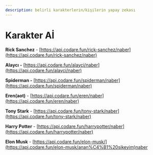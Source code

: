 ```yaml
---
description: belirli karakterlerin/kişilerin yapay zekası
---
```


# Karakter Aİ

**Rick Sanchez** - [https://api.codare.fun/rick-sanchez/naber](https://api.codare.fun/rick-sanchez/naber)

**Alaycı -** [https://api.codare.fun/alayci/naber](https://api.codare.fun/alayci/naber)                                       

**Spiderman -** [https://api.codare.fun/spiderman/naber](https://api.codare.fun/spiderman/naber)

**Eren\(aot\)** - [https://api.codare.fun/eren/naber](https://api.codare.fun/eren/naber)

**Tony Stark** - [https://api.codare.fun/tony-stark/naber](https://api.codare.fun/tony-stark/naber)

**Harry Potter** - [https://api.codare.fun/harrypotter/naber](https://api.codare.fun/harrypotter/naber)

**Elon Musk** - [https://api.codare.fun/elon-musk/](https://api.codare.fun/elon-musk/anan%C4%B1%20sikeyim)naber







